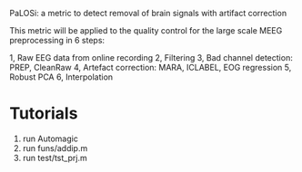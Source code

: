 PaLOSi: a metric to detect removal of brain signals with artifact correction

This metric will be applied to the quality control for the large scale MEEG preprocessing in 6 steps:

1, Raw EEG data from online recording
2, Filtering
3, Bad channel detection: PREP, CleanRaw
4, Artefact correction: MARA, ICLABEL, EOG regression
5, Robust PCA
6, Interpolation

# Tutorials
1. run Automagic
2. run funs/addip.m
3. run test/tst_prj.m

